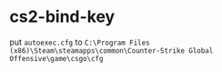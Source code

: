# cs2-bind-key
put `autoexec.cfg` to `C:\Program Files (x86)\Steam\steamapps\common\Counter-Strike Global Offensive\game\csgo\cfg`
